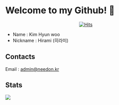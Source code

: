 # Welcome to my Github! 👋

<div align=center>

[![Hits](https://hits.seeyoufarm.com/api/count/incr/badge.svg?url=https%3A%2F%2Fgithub.com%2Fk4584587%2Fhit-counter&count_bg=%2379C83D&title_bg=%23555555&icon=&icon_color=%23E7E7E7&title=hits&edge_flat=false)](https://hits.seeyoufarm.com)

</div>

- Name : Kim Hyun woo
- Nickname : Hirami (히라미)

## Contacts
Email : admin@needon.kr

## Stats

![](https://github-readme-stats.vercel.app/api?username=k4584587)
